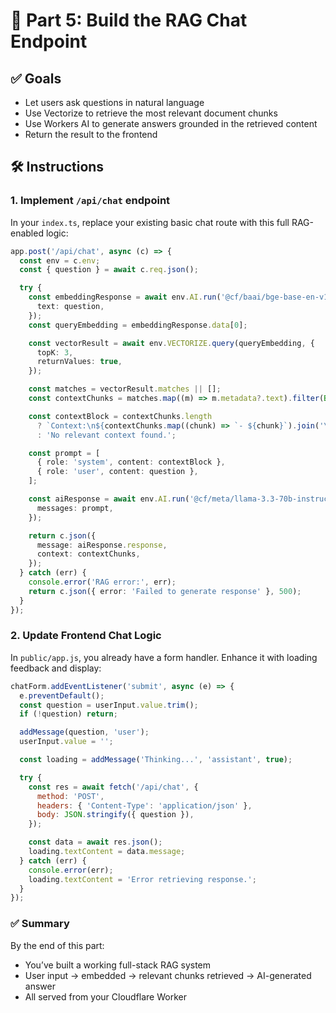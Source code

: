 # 💬 Part 5: Build the RAG Chat Endpoint

## ✅ Goals

- Let users ask questions in natural language
- Use Vectorize to retrieve the most relevant document chunks
- Use Workers AI to generate answers grounded in the retrieved content
- Return the result to the frontend

## 🛠️ Instructions

### 1. Implement `/api/chat` endpoint

In your `index.ts`, replace your existing basic chat route with this full RAG-enabled logic:

```ts
app.post('/api/chat', async (c) => {
  const env = c.env;
  const { question } = await c.req.json();

  try {
    const embeddingResponse = await env.AI.run('@cf/baai/bge-base-en-v1.5', {
      text: question,
    });
    const queryEmbedding = embeddingResponse.data[0];

    const vectorResult = await env.VECTORIZE.query(queryEmbedding, {
      topK: 3,
      returnValues: true,
    });

    const matches = vectorResult.matches || [];
    const contextChunks = matches.map((m) => m.metadata?.text).filter(Boolean);

    const contextBlock = contextChunks.length
      ? `Context:\n${contextChunks.map((chunk) => `- ${chunk}`).join('\n')}`
      : 'No relevant context found.';

    const prompt = [
      { role: 'system', content: contextBlock },
      { role: 'user', content: question },
    ];

    const aiResponse = await env.AI.run('@cf/meta/llama-3.3-70b-instruct-fp8-fast', {
      messages: prompt,
    });

    return c.json({
      message: aiResponse.response,
      context: contextChunks,
    });
  } catch (err) {
    console.error('RAG error:', err);
    return c.json({ error: 'Failed to generate response' }, 500);
  }
});
```

### 2. Update Frontend Chat Logic

In `public/app.js`, you already have a form handler. Enhance it with loading feedback and display:

```js
chatForm.addEventListener('submit', async (e) => {
  e.preventDefault();
  const question = userInput.value.trim();
  if (!question) return;

  addMessage(question, 'user');
  userInput.value = '';

  const loading = addMessage('Thinking...', 'assistant', true);

  try {
    const res = await fetch('/api/chat', {
      method: 'POST',
      headers: { 'Content-Type': 'application/json' },
      body: JSON.stringify({ question }),
    });

    const data = await res.json();
    loading.textContent = data.message;
  } catch (err) {
    console.error(err);
    loading.textContent = 'Error retrieving response.';
  }
});
```

### ✅ Summary

By the end of this part:

- You’ve built a working full-stack RAG system
- User input → embedded → relevant chunks retrieved → AI-generated answer
- All served from your Cloudflare Worker
